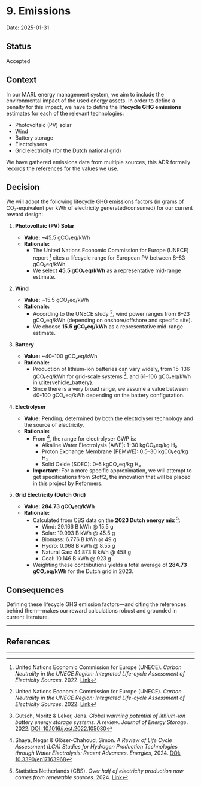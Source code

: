 # 9. Emissions

Date: 2025-01-31

## Status
Accepted

## Context
In our MARL energy management system, we aim to include the environmental impact of the used energy assets. In order to define a penalty for this impact, we have to define the **lifecycle GHG emissions** estimates for each of the relevant technologies:
- Photovoltaic (PV) solar
- Wind
- Battery storage
- Electrolysers
- Grid electricity (for the Dutch national grid)

We have gathered emissions data from multiple sources, this ADR formally records the references for the values we use.

## Decision
We will adopt the following lifecycle GHG emissions factors (in grams of CO₂-equivalent per kWh of electricity generated/consumed) for our current reward design:

1. **Photovoltaic (PV) Solar**
   - **Value:** ~45.5 gCO₂eq/kWh
   - **Rationale:**
     - The United Nations Economic Commission for Europe (UNECE) report [^1] cites a lifecycle range for European PV between 8–83 gCO₂eq/kWh.
     - We select **45.5 gCO₂eq/kWh** as a representative mid-range estimate.

2. **Wind**
   - **Value:** ~15.5 gCO₂eq/kWh
   - **Rationale:**
     - According to the UNECE study [^1], wind power ranges from 8–23 gCO₂eq/kWh (depending on onshore/offshore and specific site).
     - We choose **15.5 gCO₂eq/kWh** as a representative mid-range estimate.

3. **Battery**
   - **Value:** ~40–100 gCO₂eq/kWh
   - **Rationale:**
     - Production of lithium-ion batteries can vary widely, from 15–136 gCO₂eq/kWh for grid-scale systems [^2], and 61–106 gCO₂eq/kWh in \cite{vehicle_battery}.
     - Since there is a very broad range, we assume a value between 40-100 gCO₂eq/kWh depending on the battery configuration.

4. **Electrolyser**
   - **Value:** Pending; determined by both the electrolyser technology and the source of electricity.
   - **Rationale:**
     - From [^4], the range for electrolyser GWP is:
       - Alkaline Water Electrolysis (AWE): 1–30 kgCO₂eq/kg H₂
       - Proton Exchange Membrane (PEMWE): 0.5–30 kgCO₂eq/kg H₂
       - Solid Oxide (SOEC): 0–5 kgCO₂eq/kg H₂
     - **Important:** For a more specific approximation, we will attempt to get specifications from Stoff2, the innovation that will be placed in this project by Reformers.

5. **Grid Electricity (Dutch Grid)**
   - **Value:** **284.73 gCO₂eq/kWh**
   - **Rationale:**
     - Calculated from CBS data on the **2023 Dutch energy mix** [^5]:
       - Wind: 29.166 B kWh @ 15.5 g
       - Solar: 19.993 B kWh @ 45.5 g
       - Biomass: 6.776 B kWh @ 49 g
       - Hydro: 0.068 B kWh @ 8.55 g
       - Natural Gas: 44.873 B kWh @ 458 g
       - Coal: 10.146 B kWh @ 923 g
     - Weighting these contributions yields a total average of **284.73 gCO₂eq/kWh** for the Dutch grid in 2023.

## Consequences
Defining these lifecycle GHG emission factors—and citing the references behind them—makes our reward calculations robust and grounded in current literature.

---

## References

[^1]: United Nations Economic Commission for Europe (UNECE). *Carbon Neutrality in the UNECE Region: Integrated Life-cycle Assessment of Electricity Sources*. 2022. [Link](https://unece.org/sites/default/files/2022-04/LCA_3_FINAL%20March%202022.pdf)
[^2]: Gutsch, Moritz & Leker, Jens. *Global warming potential of lithium-ion battery energy storage systems: A review*. *Journal of Energy Storage*. 2022. [DOI: 10.1016/j.est.2022.105030](https://doi.org/10.1016/j.est.2022.105030)
[^3]: Emilsson, Erik & Dahllöf, Lisbeth. *Lithium-Ion Vehicle Battery Production Status 2019*. Swedish Energy Agency. 2019. [DOI: 10.13140/RG.2.2.29735.70562](https://doi.org/10.13140/RG.2.2.29735.70562)
[^4]: Shaya, Negar & Glöser-Chahoud, Simon. *A Review of Life Cycle Assessment (LCA) Studies for Hydrogen Production Technologies through Water Electrolysis: Recent Advances*. *Energies*, 2024. [DOI: 10.3390/en17163968](https://doi.org/10.3390/en17163968)
[^5]: Statistics Netherlands (CBS). *Over half of electricity production now comes from renewable sources*. 2024. [Link](https://www.cbs.nl/en-gb/news/2024/39/over-half-of-electricity-production-now-comes-from-renewable-sources)

---
